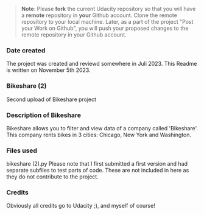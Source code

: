 >**Note**: Please **fork** the current Udacity repository so that you will have a **remote** repository in **your** Github account. Clone the remote repository to your local machine. Later, as a part of the project "Post your Work on Github", you will push your proposed changes to the remote repository in your Github account.

### Date created
The project was created and reviewd somewhere in Juli 2023. This Readme is written on November 5th 2023.

### Bikeshare (2)
Second upload of Bikeshare project

### Description of Bikeshare
Bikeshare allows you to filter and view data of a company called 'Bikeshare'. This company rents bikes in 3 cities: Chicago, New York and Washington.

### Files used
bikeshare (2).py
Please note that I first submitted a first version and had separate subfiles to test parts of code. These are not included in here as they do not contribute to the project.

### Credits
Obviously all credits go to Udacity ;), and myself of course!

